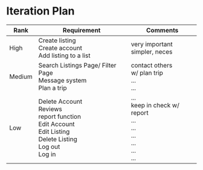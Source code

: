 # Iteration Plan
|Rank| Requirement                                                                                                                | Comments                                                                   |
|----|----------------------------------------------------------------------------------------------------------------------------|----------------------------------------------------------------------------|
|High| Create listing<br/>Create account<br/>Add listing to a list                                                                | very important <br/>simpler, neces<br/>                                    |
|Medium| Search Listings Page/ Filter Page<br/>Message system<br/> Plan a trip                                                      | contact others<br/>w/ plan trip<br/> ...<br/>...<br/>                      |
|Low| Delete Account<br/>Reviews<br/>report function<br/>Edit Account<br/>Edit Listing<br/>Delete Listing<br/>Log out<br/>Log in | ...<br/>keep in check w/ report<br/>...<br/>...<br/>...<br/>...<br/>...<br/>... |
